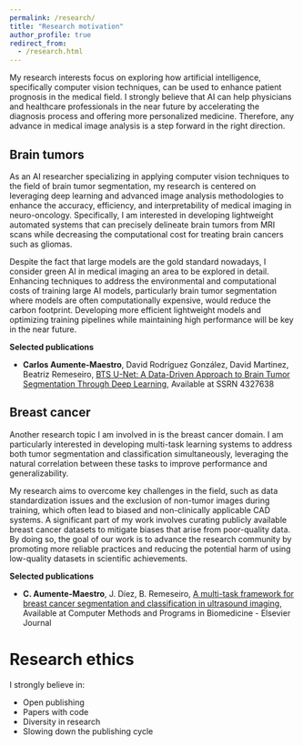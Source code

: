 ```yaml
---
permalink: /research/
title: "Research motivation"
author_profile: true
redirect_from:
  - /research.html
---
```




My research interests focus on exploring how artificial intelligence, specifically computer vision techniques, can be 
used to enhance patient prognosis in the medical field. I strongly believe that AI can help physicians and healthcare
professionals in the near future by accelerating the diagnosis process and offering more personalized medicine. 
Therefore, any advance in medical image analysis is a step forward in the right direction.



Brain tumors
-----


As an AI researcher specializing in applying computer vision techniques to the field of brain tumor segmentation, my research is centered on leveraging deep learning and advanced image analysis methodologies to enhance the accuracy, efficiency, and interpretability of medical imaging in neuro-oncology. Specifically, I am interested in developing lightweight automated systems that can precisely delineate brain tumors from MRI scans while decreasing the computational cost for treating brain cancers such as gliomas.

Despite the fact that large models are the gold standard nowadays, I consider green AI in medical imaging an area to be explored in detail. Enhancing techniques to address the environmental and computational costs of training large AI models, particularly brain tumor segmentation where models are often computationally expensive, would reduce the carbon footprint. Developing more efficient lightweight models and optimizing training pipelines while maintaining high performance will be key in the near future.

**Selected publications**

 * **Carlos Aumente-Maestro**, David Rodríguez González, David Martinez, Beatriz Remeseiro, [BTS U-Net: A Data-Driven Approach to Brain Tumor Segmentation Through Deep Learning](https://papers.ssrn.com/sol3/papers.cfm?abstract_id=4327638), Available at SSRN 4327638


Breast cancer
-----

Another research topic I am involved in is the breast cancer domain. I am particularly interested in developing multi-task learning systems to address both tumor segmentation and classification simultaneously, leveraging the natural correlation between these tasks to improve performance and generalizability.

My research aims to overcome key challenges in the field, such as data standardization issues and the exclusion of non-tumor images during training, which often lead to biased and non-clinically applicable CAD systems. A significant part of my work involves curating publicly available breast cancer datasets to mitigate biases that arise from poor-quality data. By doing so, the goal of our work is to advance the research community by promoting more reliable practices and reducing the potential harm of using low-quality datasets in scientific achievements.


**Selected publications**

 * **C. Aumente-Maestro**, J. Díez, B. Remeseiro, [A multi-task framework for breast cancer segmentation and classification in ultrasound imaging](https://doi.org/10.1016/j.cmpb.2024.108540), Available at Computer Methods and Programs in Biomedicine - Elsevier Journal


Research ethics
======

I strongly believe in:

 * Open publishing
 * Papers with code
 * Diversity in research
 * Slowing down the publishing cycle

